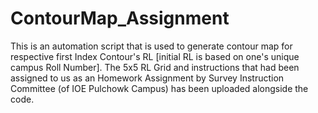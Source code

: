 # ContourMap_Assignment
This is an automation script that is used to generate contour map for respective first Index Contour's RL [initial RL is based on one's unique campus Roll Number]. The 5x5 RL Grid and instructions that had been assigned to us as an Homework Assignment by Survey Instruction Committee (of IOE Pulchowk Campus) has been uploaded alongside the code. 

